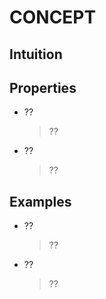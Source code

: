 # CONCEPT

## Intuition

## Properties
* ??
  > ??
* ??
  > ??

## Examples
* ??
  > ??
* ??
  > ??
